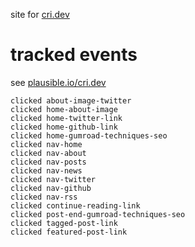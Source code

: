 site for [cri.dev](https://cri.dev)

# tracked events

see [plausible.io/cri.dev](https://plausible.io/cri.dev)

```
clicked about-image-twitter
clicked home-about-image
clicked home-twitter-link
clicked home-github-link
clicked home-gumroad-techniques-seo
clicked nav-home
clicked nav-about
clicked nav-posts
clicked nav-news
clicked nav-twitter
clicked nav-github
clicked nav-rss
clicked continue-reading-link
clicked post-end-gumroad-techniques-seo
clicked tagged-post-link
clicked featured-post-link
```
